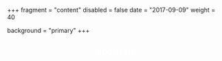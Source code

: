 +++
fragment = "content"
disabled = false
date = "2017-09-09"
weight = 40

background = "primary"
+++
<center><h2 style="color:#ffffff">About Us</h2></center>